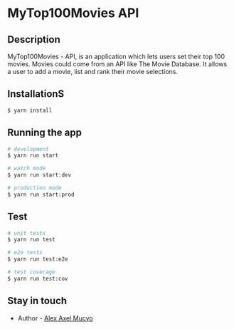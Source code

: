 # MyTop100Movies API
## Description

MyTop100Movies - API, is an application which lets users set their top 100 movies. Movies could come from an API like The Movie Database. It allows a user to add a movie, list and rank their movie selections.
## InstallationS

```bash
$ yarn install
```

## Running the app

```bash
# development
$ yarn run start

# watch mode
$ yarn run start:dev

# production mode
$ yarn run start:prod
```

## Test

```bash
# unit tests
$ yarn run test

# e2e tests
$ yarn run test:e2e

# test coverage
$ yarn run test:cov
```

## Stay in touch

- Author - [Alex Axel Mucyo](https://github.com/mucyoalexaxel)


